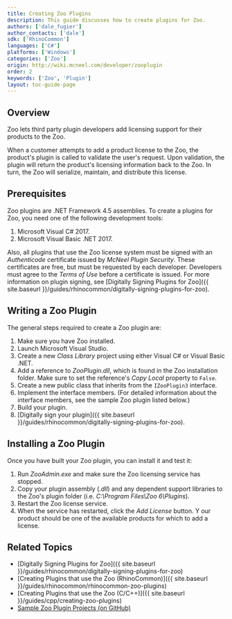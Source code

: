 ```yaml
---
title: Creating Zoo Plugins
description: This guide discusses how to create plugins for Zoo.
authors: ['dale_fugier']
author_contacts: ['dale']
sdk: ['RhinoCommon']
languages: ['C#']
platforms: ['Windows']
categories: ['Zoo']
origin: http://wiki.mcneel.com/developer/zooplugin
order: 2
keywords: ['Zoo', 'Plugin']
layout: toc-guide-page
---
```



## Overview

Zoo lets third party plugin developers add licensing support for their products to the Zoo.

When a customer attempts to add a product license to the Zoo, the product's plugin is called to validate the user's request.  Upon validation, the plugin will return the product's licensing information back to the Zoo.  In turn, the Zoo will serialize, maintain, and distribute this license.

## Prerequisites

Zoo plugins are .NET Framework 4.5 assemblies.  To create a plugins for Zoo, you need one of the following development tools:

1. Microsoft Visual C# 2017.
2. Microsoft Visual Basic .NET 2017.

Also, all plugins that use the Zoo license system must be signed with an *Authenticode* certificate issued by *McNeel Plugin Security*.  These certificates are free, but must be requested by each developer.  Developers must agree to the *Terms of Use* before a certificate is issued.  For more information on plugin signing, see [Digitally Signing Plugins for Zoo]({{ site.baseurl }}/guides/rhinocommon/digitally-signing-plugins-for-zoo).

## Writing a Zoo Plugin

The general steps required to create a Zoo plugin are:

1. Make sure you have Zoo installed.
2. Launch Microsoft Visual Studio.
3. Create a new *Class Library* project using either Visual C# or Visual Basic .NET.
4. Add a reference to *ZooPlugin.dll*, which is found in the Zoo installation folder.  Make sure to set the reference's *Copy Local* property to `False`.
5. Create a new public class that inherits from the `IZooPlugin3` interface.
6. Implement the interface members.  (For detailed information about the interface members, see the sample Zoo plugin listed below.)
7. Build your plugin.
8. [Digitally sign your plugin]({{ site.baseurl }}/guides/rhinocommon/digitally-signing-plugins-for-zoo).

## Installing a Zoo Plugin

Once you have built your Zoo plugin, you can install it and test it:

1. Run *ZooAdmin.exe* and make sure the Zoo licensing service has stopped.
2. Copy your plugin assembly (*.dll*) and any dependent support libraries to the Zoo's plugin folder (i.e. *C:\Program Files\Zoo 6\Plugins*).
3. Restart the Zoo license service.
4. When the service has restarted, click the *Add License* button. Y our product should be one of the available products for which to add a license.

## Related Topics

- [Digitally Signing Plugins for Zoo]({{ site.baseurl }}/guides/rhinocommon/digitally-signing-plugins-for-zoo)
- [Creating Plugins that use the Zoo (RhinoCommon)]({{ site.baseurl }}/guides/rhinocommon/rhinocommon-zoo-plugins)
- [Creating Plugins that use the Zoo (C/C++)]({{ site.baseurl }}/guides/cpp/creating-zoo-plugins)
- [Sample Zoo Plugin Projects (on GitHub)](https://github.com/mcneel/rhino-developer-samples/tree/6/zoo)

